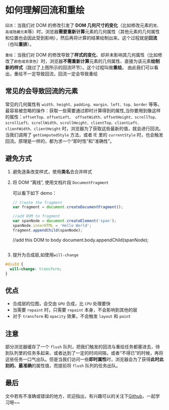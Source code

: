 # 如何理解回流和重绘

`回流`：当我们对 DOM 的修改引发了 **DOM 几何尺寸的变化**（比如修改元素的`宽、高或隐藏元素`等）时，浏览器**需要重新计算**元素的几何属性（其他元素的几何属性和位置也会因此受到影响），然后再将计算的结果绘制出来。这个过程就是**回流**（也叫**重排**）。

`重绘`：当我们对 DOM 的修改导致了**样式的变化**、却并未影响其几何属性（比如修改了`颜色或背景色`）时，浏览器**不需重新计算**元素的几何属性、直接为该元素**绘制新的样式**（跳过了上图所示的回流环节）。这个过程叫做**重绘**。 由此我们可以看出，重绘不一定导致回流，回流一定会导致重绘

## 常见的会导致回流的元素

常见的几何属性有 `width、height、padding、margin、left、top、border` 等等。
最容易被忽略的操作：获取一些需要通过即时计算得到的属性,当你要用到像这样的属性：`offsetTop、offsetLeft、 offsetWidth、offsetHeight、scrollTop、scrollLeft、scrollWidth、scrollHeight、clientTop、clientLeft、clientWidth、clientHeight` 时，浏览器为了获取这些最新的值，就会进行回流。
当我们调用了 `getComputedStyle` 方法，或者 IE 里的 `currentStyle` 时，也会触发回流。原理是一样的，都为求一个“即时性”和“准确性”。

## 避免方式

1. 避免逐条改变样式，使用**类名**去合并样式
2. 将 DOM “离线”, 使用文档片段 `DocumentFragment`

   可以看下如下 demo：

   ```js
   // Create the fragment
   var fragment = document.createDocumentFragment();

   //add DOM to fragment
   var spanNode = document.createElement('span');
   spanNode.innerHTML = 'Hello World';
   fragment.appendChild(spanNode);
   ```


    //add this DOM to body
    document.body.appendChild(spanNode);
    ```

3. 提升为合成层,如使用`will-change`

```css
#divId {
  will-change: transform;
}
```

## 优点

- 合成层的位图，会交由 `GPU` 合成，比 `CPU` 处理要快
- 当需要 `repaint` 时，只需要 `repaint` 本身，不会影响到其他的层
- 对于 `transform` 和 `opacity` 效果，不会触发 `layout` 和 `paint`

## 注意

部分浏览器缓存了一个 `flush` 队列，把我们触发的回流与重绘任务都塞进去，待到队列里的任务多起来、或者达到了一定的时间间隔，或者“不得已”的时候，再将这些任务一口气出队。但是当我们访问一些**即时属性**时，浏览器会为了获得**此时此刻的、最准确**的属性值，而提前将 `flush` 队列的任务出队。

## 最后

文中若有不准确或错误的地方，欢迎指出，有兴趣可以的关注下[Github](https://github.com/GolderBrother)，一起学习呀~~

 <comment/>
